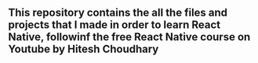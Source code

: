 ## This repository contains the all the files and projects that I made in order to learn React Native, followinf the free React Native course on Youtube by Hitesh Choudhary